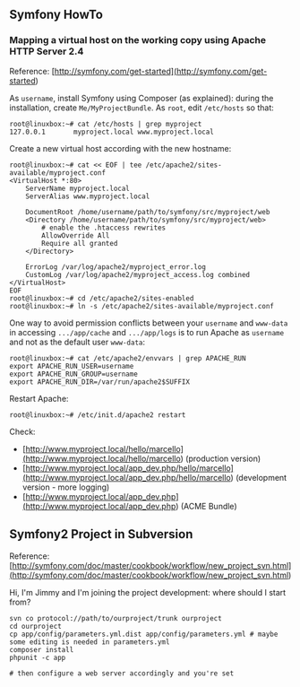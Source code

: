 ## Symfony HowTo

### Mapping a virtual host on the working copy using Apache HTTP Server 2.4

Reference: [http://symfony.com/get-started](<http://symfony.com/get-started>)

As `username`, install Symfony using Composer (as explained): during
the installation, create `Me/MyProjectBundle`. As `root`, edit `/etc/hosts` so that:

```
root@linuxbox:~# cat /etc/hosts | grep myproject
127.0.0.1       myproject.local www.myproject.local
```

Create a new virtual host according with the new hostname:

```
root@linuxbox:~# cat << EOF | tee /etc/apache2/sites-available/myproject.conf
<VirtualHost *:80>
    ServerName myproject.local
    ServerAlias www.myproject.local

    DocumentRoot /home/username/path/to/symfony/src/myproject/web
    <Directory /home/username/path/to/symfony/src/myproject/web>
        # enable the .htaccess rewrites
        AllowOverride All
        Require all granted
    </Directory>

    ErrorLog /var/log/apache2/myproject_error.log
    CustomLog /var/log/apache2/myproject_access.log combined
</VirtualHost>
EOF
root@linuxbox:~# cd /etc/apache2/sites-enabled
root@linuxbox:~# ln -s /etc/apache2/sites-available/myproject.conf
```

One way to avoid permission conflicts between your `username` and
`www-data` in accessing `.../app/cache` and `.../app/logs` is to run
Apache as `username` and not as the default user `www-data`:

```
root@linuxbox:~# cat /etc/apache2/envvars | grep APACHE_RUN
export APACHE_RUN_USER=username
export APACHE_RUN_GROUP=username
export APACHE_RUN_DIR=/var/run/apache2$SUFFIX
```

Restart Apache:

```
root@linuxbox:~# /etc/init.d/apache2 restart
```

Check:

- [http://www.myproject.local/hello/marcello](<http://www.myproject.local/hello/marcello>) (production version)
- [http://www.myproject.local/app_dev.php/hello/marcello](<http://www.myproject.local/app_dev.php/hello/marcello>) (development version - more logging)
- [http://www.myproject.local/app_dev.php](<http://www.myproject.local/app_dev.php>) (ACME Bundle)

## Symfony2 Project in Subversion

Reference: [http://symfony.com/doc/master/cookbook/workflow/new_project_svn.html](<http://symfony.com/doc/master/cookbook/workflow/new_project_svn.html>)

Hi, I'm Jimmy and I'm joining the project development: where should I start from?

```
svn co protocol://path/to/ourproject/trunk ourproject
cd ourproject
cp app/config/parameters.yml.dist app/config/parameters.yml # maybe some editing is needed in parameters.yml
composer install
phpunit -c app

# then configure a web server accordingly and you're set
```
